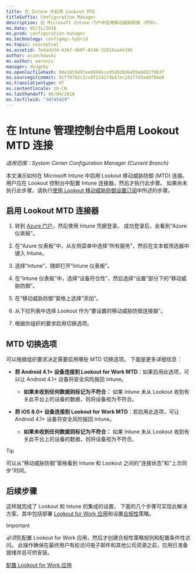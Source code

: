 ```yaml
---
title: 在 Intune 中启用 Lookout MTD
titleSuffix: Configuration Manager
description: 在 Microsoft Intune 门户中启用移动威胁防御 (MTD)。
ms.date: 05/31/2018
ms.prod: configuration-manager
ms.technology: configmgr-hybrid
ms.topic: conceptual
ms.assetid: 7e4ada34-63bf-4b9f-8246-31816aa44196
author: aczechowski
ms.author: aaroncz
manager: dougeby
ms.openlocfilehash: 0de1859d97eed804eced58028d6459ab682f9b3f
ms.sourcegitcommit: 9cff0702c2cc0f214173b47ec241f7e5a40f84e6
ms.translationtype: HT
ms.contentlocale: zh-CN
ms.lasthandoff: 06/04/2018
ms.locfileid: "34745429"
---
```

# <a name="enable-lookout-mtd-connection-in-the-intune-admin-console"></a>在 Intune 管理控制台中启用 Lookout MTD 连接

*适用范围：System Center Configuration Manager (Current Branch)*

本文演示如何在 Microsoft Intune 中启用 Lookout 移动威胁防御 (MTD) 连接。 用户应在 Lookout 控制台中配置 Intune 连接器，然后才执行此步骤。 如果尚未执行此步骤，请执行[使用 Lookout 移动威胁防御设置订阅](set-up-your-subscription-with-lookout.md)中所述的步骤。



## <a name="enable-the-lookout-mtd-connector"></a>启用 Lookout MTD 连接器

1. 转到 [Azure 门户](https://portal.azure.com)，然后使用 Intune 凭据登录。 成功登录后，会看到“Azure 仪表板”。  

2. 在“Azure 仪表板”中，从左侧菜单中选择“所有服务”，然后在文本框筛选器中键入 Intune。  

3. 选择“Intune”，随即打开“Intune 仪表板”。  

4. 在“Intune 仪表板”中，选择“设备符合性”，然后选择“设置”部分下的“移动威胁防御”。  

5. 在“移动威胁防御”窗格上选择“添加”。  

6. 从下拉列表中选择 Lookout 作为“要设置的移动威胁防御连接器”。  

7. 根据你组织的要求启用切换选项。  



## <a name="mtd-toggle-options"></a>MTD 切换选项

可以根据组织要求决定需要启用哪些 MTD 切换选项。 下面是更多详细信息：

- **将 Android 4.1+ 设备连接到 Lookout for Work MTD**：如果启用此选项，可以让 Android 4.1+ 设备将安全风险报回 Intune。  
    - **如果未收到任何数据则标记为不符合：** 如果 Intune 未从 Lookout 收到有关此平台上的设备的数据，则将设备视为不符合。  

- **将 iOS 8.0+ 设备连接到 Lookout for Work MTD**：若启用此选项，可让 Android 4.1+ 设备将安全风险报回 Intune。
    - **如果未收到任何数据则标记为不符合：** 如果 Intune 未从 Lookout 收到有关此平台上的设备的数据，则将设备视为不符合。  

> [!TIP]  
> 可以从“移动威胁防御”窗格看到 Intune 和 Lookout 之间的“连接状态”和“上次同步”时间。



## <a name="next-steps"></a>后续步骤
这样就完成了 Lookout 和 Intune 的集成的设置。 下面的几个步骤可实现此解决方案，其中包括部署 [Lookout for Work 应用](configure-and-deploy-lookout-for-work-apps.md)和设置[合规性](enable-device-threat-protection-rule-compliance-policy.md)策略。

>[!IMPORTANT]
> *必须*先配置 Lookout for Work 应用，然后才创建合规性策略规则和配置条件性访问。 此操作确保在最终用户有权访问电子邮件和其他公司资源之前，应用已准备就绪并且可供安装。

[配置 Lookout for Work 应用](configure-and-deploy-lookout-for-work-apps.md)
